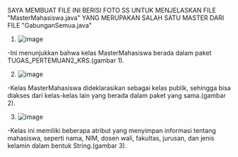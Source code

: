 SAYA MEMBUAT FILE INI BERISI FOTO SS UNTUK MENJELASKAN FILE "MasterMahasiswa.java" YANG MERUPAKAN SALAH SATU MASTER DARI FILE "GabunganSemua.java"

1. ![image](https://github.com/user-attachments/assets/8106bf5c-4b89-48bf-ab28-7d0e5a96a205)

-Ini menunjukkan bahwa kelas MasterMahasiswa berada dalam paket TUGAS_PERTEMUAN2_KRS.(gambar 1).

2. ![image](https://github.com/user-attachments/assets/43f79f60-91b2-463f-a0df-c30bbcfbc1fb)
   
-Kelas MasterMahasiswa dideklarasikan sebagai kelas publik, sehingga bisa diakses dari kelas-kelas lain yang berada dalam paket yang sama.(gambar 2).

3. ![image](https://github.com/user-attachments/assets/f3e6fd48-f88e-4fc2-925c-bd9929c1011c)

-Kelas ini memiliki beberapa atribut yang menyimpan informasi tentang mahasiswa, seperti nama, NIM, dosen wali, fakultas, jurusan, dan jenis kelamin dalam bentuk String.(gambar 3).
